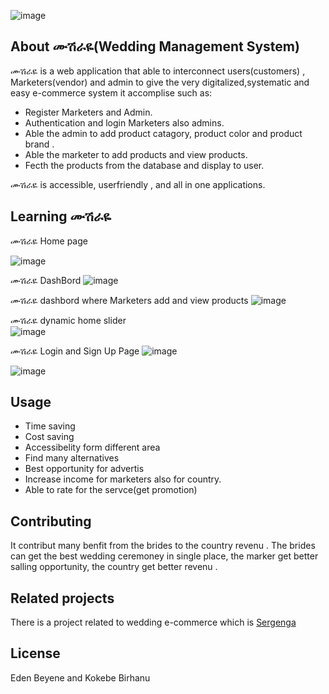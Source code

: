 ![image](https://user-images.githubusercontent.com/102972833/224229094-0249faec-488e-4a69-89dd-979e35177ab1.png)

## About ሙሽራዬ(Wedding Management System)

ሙሽራዬ is a web application that able to interconnect users(customers) , Marketers(vendor) and admin to give the very digitalized,systematic and easy e-commerce system it accomplise such as:

- Register Marketers and Admin.
- Authentication and login Marketers also admins.
- Able the admin to add product catagory, product color and product brand .  
- Able the marketer to add products and view products.
- Fecth the products from the database and display to user.


ሙሽራዬ is accessible, userfriendly , and all in one applications.

## Learning ሙሽራዬ

ሙሽራዬ Home page 

![image](https://user-images.githubusercontent.com/102972833/224229094-0249faec-488e-4a69-89dd-979e35177ab1.png)

ሙሽራዬ DashBord 
![image](https://user-images.githubusercontent.com/102972833/224228159-71d90573-a0d2-48c7-8431-2d9eb609d8a0.png)

ሙሽራዬ dashbord  where Marketers add and view products 
![image](https://user-images.githubusercontent.com/102972833/224228346-87e3ed71-5c3a-48c1-9653-af9a2498cee7.png)

ሙሽራዬ dynamic home slider   
![image](https://user-images.githubusercontent.com/102972833/224228720-d9ffc97d-de22-4b22-a33e-026f6c2d70e9.png)

ሙሽራዬ Login and Sign Up Page 
![image](https://user-images.githubusercontent.com/102972833/224229186-7584a2a3-82ba-4dde-aaf2-1c0e76d652e3.png)

![image](https://user-images.githubusercontent.com/102972833/224229266-413b38ad-c5b4-4cc9-82cf-36916190b39e.png)

## Usage

-  Time saving
-  Cost  saving
-  Accessibelity form different area
-  Find many alternatives
-  Best opportunity for advertis
-  Increase income for marketers also for country.
-  Able to rate for the servce(get promotion)   

## Contributing

It contribut many benfit from the brides to the country revenu . The brides can get the best wedding ceremoney in single place, the marker get better salling opportunity, the country get better revenu .

## Related projects

There is a project related to wedding e-commerce which is [Sergenga](https://sergegna.com) 


## License

Eden Beyene and Kokebe Birhanu

